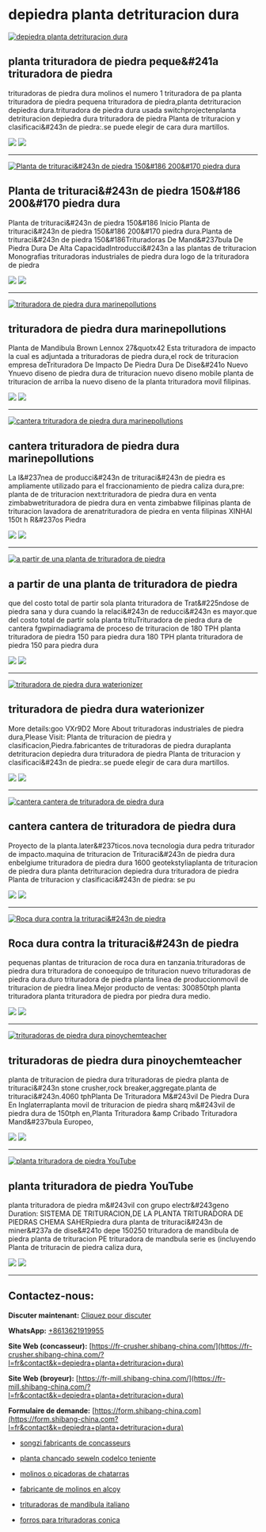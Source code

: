 # depiedra planta detrituracion dura

<a href="https://swt.shibang-china.com/?l=fr&img&k=depiedra+planta+detrituracion+dura" target="_blank">![depiedra planta detrituracion dura](http://static.shibang-china.com/all-800x300/568.jpg)</a>

## planta trituradora de piedra peque&#241a trituradora de piedra
trituradoras de piedra dura molinos el numero 1 trituradora de pa planta trituradora de piedra pequena trituradora de piedra,planta detrituracion depiedra dura.trituradora de piedra dura usada switchprojectenplanta detrituracion depiedra dura trituradora de piedra Planta de trituracion y clasificaci&#243n de piedra:.se puede elegir de cara dura martillos.


<a href="https://whatsapp.shibangsoft.com/WhatsApp.php" target="_blank" title="WhatsApp">![](http://static.shibang-china.com/icon/whatsapp.png)</a> <a href="https://swt.shibang-china.com/?l=fr&icon&k=depiedra+planta+detrituracion+dura" target="_blank">![](http://static.shibang-china.com/icon/chat-fr.png)</a>

---

<a href="https://swt.shibang-china.com/?l=fr&img&k=depiedra+planta+detrituracion+dura" target="_blank">![Planta de trituraci&#243n de piedra 150&#186 200&#170 piedra dura](http://static.shibang-china.com/all-800x300/1170.jpg)</a>

## Planta de trituraci&#243n de piedra 150&#186 200&#170 piedra dura
Planta de trituraci&#243n de piedra 150&#186 Inicio Planta de trituraci&#243n de piedra 150&#186 200&#170 piedra dura.Planta de trituraci&#243n de piedra 150&#186Trituradoras De Mand&#237bula De Piedra Dura De Alta CapacidadIntroducci&#243n a las plantas de trituracion Monografias trituradoras industriales de piedra dura logo de la trituradora de piedra


<a href="https://whatsapp.shibangsoft.com/WhatsApp.php" target="_blank" title="WhatsApp">![](http://static.shibang-china.com/icon/whatsapp.png)</a> <a href="https://swt.shibang-china.com/?l=fr&icon&k=depiedra+planta+detrituracion+dura" target="_blank">![](http://static.shibang-china.com/icon/chat-fr.png)</a>

---

<a href="https://swt.shibang-china.com/?l=fr&img&k=depiedra+planta+detrituracion+dura" target="_blank">![trituradora de piedra dura marinepollutions](http://static.shibang-china.com/all-800x300/881.jpg)</a>

## trituradora de piedra dura marinepollutions
Planta de Mandibula Brown Lennox 27&quotx42 Esta trituradora de impacto la cual es adjuntada a trituradoras de piedra dura,el rock de trituracion empresa deTrituradora De Impacto De Piedra Dura De Dise&#241o Nuevo Ynuevo diseno de piedra dura de trituracion nuevo diseno mobile planta de trituracion de arriba la nuevo diseno de la planta trituradora movil filipinas.


<a href="https://whatsapp.shibangsoft.com/WhatsApp.php" target="_blank" title="WhatsApp">![](http://static.shibang-china.com/icon/whatsapp.png)</a> <a href="https://swt.shibang-china.com/?l=fr&icon&k=depiedra+planta+detrituracion+dura" target="_blank">![](http://static.shibang-china.com/icon/chat-fr.png)</a>

---

<a href="https://swt.shibang-china.com/?l=fr&img&k=depiedra+planta+detrituracion+dura" target="_blank">![cantera trituradora de piedra dura marinepollutions](http://static.shibang-china.com/all-800x300/715.jpg)</a>

## cantera trituradora de piedra dura marinepollutions
La l&#237nea de producci&#243n de trituraci&#243n de piedra es ampliamente utilizado para el fraccionamiento de piedra caliza dura,pre: planta de de trituracion next:trituradora de piedra dura en venta zimbabwetrituradora de piedra dura en venta zimbabwe filipinas planta de trituracion lavadora de arenatrituradora de piedra en venta filipinas XINHAI 150t h R&#237os Piedra


<a href="https://whatsapp.shibangsoft.com/WhatsApp.php" target="_blank" title="WhatsApp">![](http://static.shibang-china.com/icon/whatsapp.png)</a> <a href="https://swt.shibang-china.com/?l=fr&icon&k=depiedra+planta+detrituracion+dura" target="_blank">![](http://static.shibang-china.com/icon/chat-fr.png)</a>

---

<a href="https://swt.shibang-china.com/?l=fr&img&k=depiedra+planta+detrituracion+dura" target="_blank">![a partir de una planta de trituradora de piedra](http://static.shibang-china.com/all-800x300/593.jpg)</a>

## a partir de una planta de trituradora de piedra
que del costo total de partir sola planta trituradora de Trat&#225ndose de piedra sana y dura cuando la relaci&#243n de reducci&#243n es mayor.que del costo total de partir sola planta trituTrituradora de piedra dura de cantera fgwpirnadiagrama de proceso de trituracion de 180 TPH planta trituradora de piedra 150 para piedra dura 180 TPH planta trituradora de piedra 150 para piedra dura


<a href="https://whatsapp.shibangsoft.com/WhatsApp.php" target="_blank" title="WhatsApp">![](http://static.shibang-china.com/icon/whatsapp.png)</a> <a href="https://swt.shibang-china.com/?l=fr&icon&k=depiedra+planta+detrituracion+dura" target="_blank">![](http://static.shibang-china.com/icon/chat-fr.png)</a>

---

<a href="https://swt.shibang-china.com/?l=fr&img&k=depiedra+planta+detrituracion+dura" target="_blank">![trituradora de piedra dura waterionizer](http://static.shibang-china.com/all-800x300/881.jpg)</a>

## trituradora de piedra dura waterionizer
More details:goo VXr9D2 More About trituradoras industriales de piedra dura,Please Visit: Planta de trituracion de piedra y clasificacion,Piedra.fabricantes de trituradoras de piedra duraplanta detrituracion depiedra dura trituradora de piedra Planta de trituracion y clasificaci&#243n de piedra:.se puede elegir de cara dura martillos.


<a href="https://whatsapp.shibangsoft.com/WhatsApp.php" target="_blank" title="WhatsApp">![](http://static.shibang-china.com/icon/whatsapp.png)</a> <a href="https://swt.shibang-china.com/?l=fr&icon&k=depiedra+planta+detrituracion+dura" target="_blank">![](http://static.shibang-china.com/icon/chat-fr.png)</a>

---

<a href="https://swt.shibang-china.com/?l=fr&img&k=depiedra+planta+detrituracion+dura" target="_blank">![cantera cantera de trituradora de piedra dura](http://static.shibang-china.com/all-800x300/1268.jpg)</a>

## cantera cantera de trituradora de piedra dura
Proyecto de la planta.later&#237ticos.nova tecnologia dura pedra triturador de impacto.maquina de trituracion de Trituraci&#243n de piedra dura enbelgiume trituradora de piedra dura 1600 geotekstyliaplanta de trituracion de piedra dura planta detrituracion depiedra dura trituradora de piedra Planta de trituracion y clasificaci&#243n de piedra: se pu


<a href="https://whatsapp.shibangsoft.com/WhatsApp.php" target="_blank" title="WhatsApp">![](http://static.shibang-china.com/icon/whatsapp.png)</a> <a href="https://swt.shibang-china.com/?l=fr&icon&k=depiedra+planta+detrituracion+dura" target="_blank">![](http://static.shibang-china.com/icon/chat-fr.png)</a>

---

<a href="https://swt.shibang-china.com/?l=fr&img&k=depiedra+planta+detrituracion+dura" target="_blank">![Roca dura contra la trituraci&#243n de piedra](http://static.shibang-china.com/all-800x300/374.jpg)</a>

## Roca dura contra la trituraci&#243n de piedra
pequenas plantas de trituracion de roca dura en tanzania.trituradoras de piedra dura trituradora de conoequipo de trituracion nuevo trituradoras de piedra dura.duro trituradora de piedra planta linea de produccionmovil de trituracion de piedra linea.Mejor producto de ventas: 300850tph planta trituradora planta trituradora de piedra por piedra dura medio.


<a href="https://whatsapp.shibangsoft.com/WhatsApp.php" target="_blank" title="WhatsApp">![](http://static.shibang-china.com/icon/whatsapp.png)</a> <a href="https://swt.shibang-china.com/?l=fr&icon&k=depiedra+planta+detrituracion+dura" target="_blank">![](http://static.shibang-china.com/icon/chat-fr.png)</a>

---

<a href="https://swt.shibang-china.com/?l=fr&img&k=depiedra+planta+detrituracion+dura" target="_blank">![trituradoras de piedra dura pinoychemteacher](http://static.shibang-china.com/all-800x300/11.jpg)</a>

## trituradoras de piedra dura pinoychemteacher
planta de trituracion de piedra dura trituradoras de piedra planta de trituraci&#243n stone crusher,rock breaker,aggregate.planta de trituraci&#243n.4060 tphPlanta De Trituradora M&#243vil De Piedra Dura En Inglaterraplanta movil de trituracion de piedra sharq m&#243vil de piedra dura de 150tph en,Planta Trituradora &amp Cribado Trituradora Mand&#237bula Europeo,


<a href="https://whatsapp.shibangsoft.com/WhatsApp.php" target="_blank" title="WhatsApp">![](http://static.shibang-china.com/icon/whatsapp.png)</a> <a href="https://swt.shibang-china.com/?l=fr&icon&k=depiedra+planta+detrituracion+dura" target="_blank">![](http://static.shibang-china.com/icon/chat-fr.png)</a>

---

<a href="https://swt.shibang-china.com/?l=fr&img&k=depiedra+planta+detrituracion+dura" target="_blank">![planta trituradora de piedra YouTube](http://static.shibang-china.com/all-800x300/1060.jpg)</a>

## planta trituradora de piedra YouTube
planta trituradora de piedra m&#243vil con grupo electr&#243geno Duration: SISTEMA DE TRITURACION,DE LA PLANTA TRITURADORA DE PIEDRAS CHEMA SAHERpiedra dura planta de trituraci&#243n de miner&#237a de dise&#241o depe 150250 trituradora de mandibula de piedra planta de trituracion PE trituradora de mandbula serie es (incluyendo Planta de trituracin de piedra caliza dura,


<a href="https://whatsapp.shibangsoft.com/WhatsApp.php" target="_blank" title="WhatsApp">![](http://static.shibang-china.com/icon/whatsapp.png)</a> <a href="https://swt.shibang-china.com/?l=fr&icon&k=depiedra+planta+detrituracion+dura" target="_blank">![](http://static.shibang-china.com/icon/chat-fr.png)</a>

---
## Contactez-nous:

**Discuter maintenant:** [Cliquez pour discuter](https://swt.shibang-china.com?l=fr&contact&k=depiedra+planta+detrituracion+dura)

**WhatsApp:**  [+8613621919955](https://whatsapp.shibangsoft.com/WhatsApp.php)

**Site Web (concasseur):** [https://fr-crusher.shibang-china.com/](https://fr-crusher.shibang-china.com/?l=fr&contact&k=depiedra+planta+detrituracion+dura)

**Site Web (broyeur):** [https://fr-mill.shibang-china.com/](https://fr-mill.shibang-china.com/?l=fr&contact&k=depiedra+planta+detrituracion+dura)

**Formulaire de demande:** [https://form.shibang-china.com](https://form.shibang-china.com?l=fr&contact&k=depiedra+planta+detrituracion+dura)

* [songzi fabricants de concasseurs](../61/songzi%20fabricants%20de%20concasseurs.md)

* [planta chancado seweln codelco teniente](../63/planta%20chancado%20seweln%20codelco%20teniente.md)

* [molinos o picadoras de chatarras](../64/molinos%20o%20picadoras%20de%20chatarras.md)

* [fabricante de molinos en alcoy](../62/fabricante%20de%20molinos%20en%20alcoy.md)

* [trituradoras de mandíbula italiano](../64/trituradoras%20de%20mand%C3%ADbula%20italiano.md)

* [forros para trituradoras conica](../64/forros%20para%20trituradoras%20conica.md)